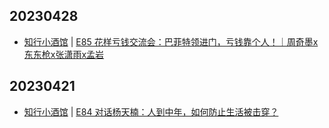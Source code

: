 ## 20230428
- [知行小酒馆](https://www.xiaoyuzhoufm.com/podcast/6013f9f58e2f7ee375cf4216) | [E85 花样亏钱交流会：巴菲特领进门，亏钱靠个人！｜周奇墨x东东枪x张潇雨x孟岩](https://www.xiaoyuzhoufm.com/episode/644b658e7d934b85052bb6ff?utm_source=rss)

## 20230421
- [知行小酒馆](https://www.xiaoyuzhoufm.com/podcast/6013f9f58e2f7ee375cf4216) | [E84 对话杨天楠：人到中年，如何防止生活被击穿？](https://www.xiaoyuzhoufm.com/episode/6441d6789361a4e7c316d68c?utm_source=rss)

